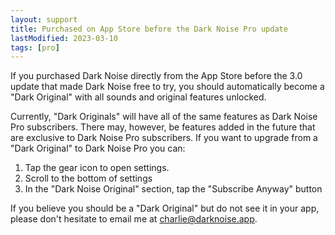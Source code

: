 ```yaml
---
layout: support
title: Purchased on App Store before the Dark Noise Pro update
lastModified: 2023-03-10
tags: [pro]
---
```


If you purchased Dark Noise directly from the App Store before the 3.0 update that made Dark Noise free to try, you should automatically become a "Dark Original" with all sounds and original features unlocked.

Currently, "Dark Originals" will have all of the same features as Dark Noise Pro subscribers. There may, however, be features added in the future that are exclusive to Dark Noise Pro subscribers. If you want to upgrade from a "Dark Original" to Dark Noise Pro you can:
1. Tap the gear icon to open settings.
2. Scroll to the bottom of settings 
3. In the "Dark Noise Original" section, tap the "Subscribe Anyway" button

If you believe you should be a "Dark Original" but do not see it in your app, please don't hesitate to email me at [charlie@darknoise.app](mailto:charlie@darknoise.app).